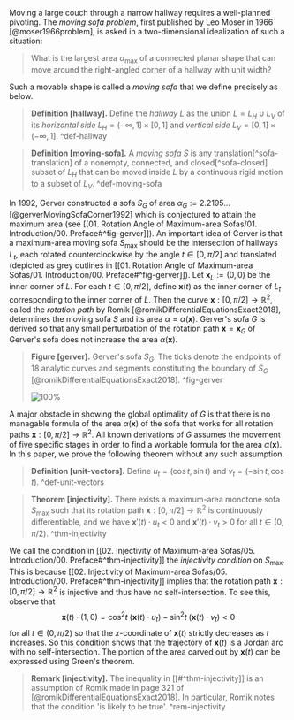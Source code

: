 Moving a large couch through a narrow hallway requires a well-planned pivoting. The _moving sofa problem_, first published by Leo Moser in 1966 [@moser1966problem], is asked in a two-dimensional idealization of such a situation:

> What is the largest area $\alpha_{\text{max}}$ of a connected planar shape that can move around the right-angled corner of a hallway with unit width?

Such a movable shape is called a _moving sofa_ that we define precisely as below.

> __Definition [hallway].__ Define the _hallway_ $L$ as the union $L = L_H \cup L_V$ of its _horizontal side_ $L_H = (-\infty, 1] \times [0, 1]$ and _vertical side_ $L_V = [0, 1] \times (-\infty, 1]$. ^def-hallway

> __Definition [moving-sofa].__ A _moving sofa_ $S$ is any translation[^sofa-translation] of a nonempty, connected, and closed[^sofa-closed] subset of $L_H$ that can be moved inside $L$ by a continuous rigid motion to a subset of $L_V$. ^def-moving-sofa

In 1992, Gerver constructed a sofa $S_G$ of area $\alpha_G := 2.2195\dots$ [@gerverMovingSofaCorner1992] which is conjectured to attain the maximum area (see [[01. Rotation Angle of Maximum-area Sofas/01. Introduction/00. Preface#^fig-gerver]]). An important idea of Gerver is that a maximum-area moving sofa $S_{\max}$ should be the intersection of hallways $L_t$, each rotated counterclockwise by the angle $t \in [0, \pi/2]$ and translated (depicted as grey outlines in [[01. Rotation Angle of Maximum-area Sofas/01. Introduction/00. Preface#^fig-gerver]]). Let $\mathbf{x}_L := (0, 0)$ be the inner corner of $L$. For each $t \in [0, \pi/2]$, define $\mathbf{x}(t)$ as the inner corner of $L_t$ corresponding to the inner corner of $L$. Then the curve $\mathbf{x} : [0, \pi/2] \to \mathbb{R}^2$, called the _rotation path_ by Romik [@romikDifferentialEquationsExact2018], determines the moving sofa $S$ and its area $\alpha = \alpha(\mathbf{x})$. Gerver's sofa $G$ is derived so that any small perturbation of the rotation path $\mathbf{x} = \mathbf{x}_G$ of Gerver's sofa does not increase the area $\alpha(\mathbf{x})$.

> __Figure [gerver].__ Gerver's sofa $S_G$. The ticks denote the endpoints of 18 analytic curves and segments constituting the boundary of $S_G$ [@romikDifferentialEquationsExact2018]. ^fig-gerver
> 
> ![100%](images/gerverFull.svg)

A major obstacle in showing the global optimality of $G$ is that there is no managable formula of the area $\alpha(\mathbf{x})$ of the sofa that works for all rotation paths $\mathbf{x} : [0, \pi/2] \to \mathbb{R}^2$. All known derivations of $G$ assumes the movement of five specific stages in order to find a workable formula for the area $\alpha(\mathbf{x})$. In this paper, we prove the following theorem without any such assumption.

> __Definition [unit-vectors].__ Define $u_t = (\cos t, \sin t)$ and $v_t = (-\sin t, \cos t)$. ^def-unit-vectors

> __Theorem [injectivity].__ There exists a maximum-area monotone sofa $S_{\max}$ such that its rotation path $\mathbf{x} : [0, \pi/2] \to \mathbb{R}^2$ is continuously differentiable, and we have $\mathbf{x}'(t) \cdot u_t < 0$ and $\mathbf{x}'(t) \cdot v_t > 0$ for all $t \in (0, \pi/2)$. ^thm-injectivity

We call the condition in [[02. Injectivity of Maximum-area Sofas/05. Introduction/00. Preface#^thm-injectivity]] the _injectivity condition_ on $S_{\max}$. This is because [[02. Injectivity of Maximum-area Sofas/05. Introduction/00. Preface#^thm-injectivity]] implies that the rotation path $\mathbf{x} : [0, \pi/2] \to \mathbb{R}^2$ is injective and thus have no self-intersection. To see this, observe that
$$
\mathbf{x}(t) \cdot (1, 0) = \cos^2 t \; (\mathbf{x}(t) \cdot u_t) - \sin^2 t \; (\mathbf{x}(t) \cdot v_t) < 0
$$
for all $t \in (0, \pi/2)$ so that the $x$-coordinate of $\mathbf{x}(t)$ strictly decreases as $t$ increases. So this condition shows that the trajectory of $\mathbf{x}(t)$ is a Jordan arc with no self-intersection. The portion of the area carved out by $\mathbf{x}(t)$ can be expressed using Green's theorem.

> __Remark [injectivity].__ The inequality in [[#^thm-injectivity]] is an assumption of Romik made in page 321 of [@romikDifferentialEquationsExact2018]. In particular, Romik notes that the condition 'is likely to be true'. ^rem-injectivity